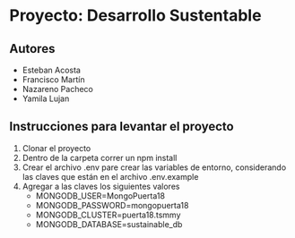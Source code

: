 # Proyecto: Desarrollo Sustentable

## Autores

- Esteban Acosta  
- Francisco Martín  
- Nazareno Pacheco  
- Yamila Lujan

## Instrucciones para levantar el proyecto

1. Clonar el proyecto
2. Dentro de la carpeta correr un npm install
3. Crear el archivo .env pare crear las variables de entorno, considerando las claves que están en el archivo .env.example
4. Agregar a las claves los siguientes valores
    - MONGODB_USER=MongoPuerta18
    - MONGODB_PASSWORD=mongopuerta18
    - MONGODB_CLUSTER=puerta18.tsmmy
    - MONGODB_DATABASE=sustainable_db
